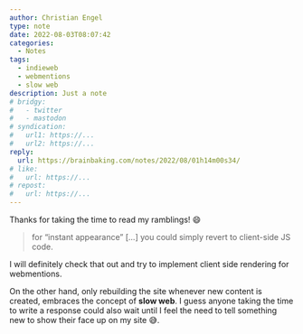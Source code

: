 ```yaml
---
author: Christian Engel
type: note
date: 2022-08-03T08:07:42
categories:
  - Notes
tags:
  - indieweb
  - webmentions
  - slow web
description: Just a note
# bridgy:
#   - twitter
#   - mastodon
# syndication:
#   url1: https://...
#   url2: https://...
reply:
  url: https://brainbaking.com/notes/2022/08/01h14m00s34/
# like:
#   url: https://...
# repost:
#   url: https://...
---
```


Thanks for taking the time to read my ramblings! 😄

> for “instant appearance” [...] you could simply revert to client-side JS code.

I will definitely check that out and try to implement client side rendering for webmentions.

On the other hand, only rebuilding the site whenever new content is created, embraces the concept of **slow web**. I guess anyone taking the time to write a response could also wait until I feel the need to tell something new to show their face up on my site 😅.
